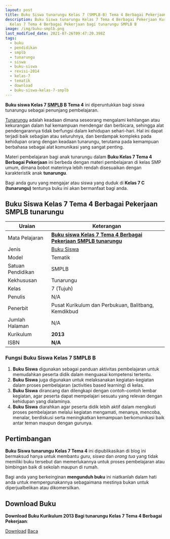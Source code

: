 ```yaml
---
layout: post
title: Buku Siswa tunarungu Kelas 7 (SMPLB-B) Tema 4 Berbagai Pekerjaan
description: Buku Siswa tunarungu Kelas 7 Tema 4 Berbagai Pekerjaan Kurikulum 2013, Download buku
  Kelas 7 Tema 4 Berbagai Pekerjaan bagi tunarungu SMPLB B
image: /img/buku-smplb.png
last_modified_date: 2021-07-26T09:47:20.398Z
tags:
  - buku
  - pendidikan
  - smplb
  - tunarungu
  - siswa
  - buku-siswa
  - revisi-2014
  - kelas-7
  - tematik
  - download
  - buku-siswa-kelas-7-smplb
---
```



**Buku siswa Kelas 7 <abbr title="Sekolah Dasar Luar Biasa">SMPLB</abbr> B Tema 4** ini diperuntukkan bagi siswa tunarungu sebagai penunjang pembelajaran.

[Tunarungu](/teori/apa-itu-tunarungu) adalah keadaan dimana seseorang mengalami kehilangan atau kekurangan dalam hal kemampuan mendengar dan berbicara, sehingga alat pendengarannya tidak berfungsi dalam kehidupan sehari-hari. Hal ini dapat terjadi baik sebagian atau seluruhnya, dan berdampak kompleks pada kehidupan orang dengan keadaan tunarungu, terutama pada kemampuan berbahasa sebagai alat komunikasi yang sangat penting.

Materi pembelajaran bagi anak tunarungu dalam **Buku Kelas 7 Tema 4 Berbagai Pekerjaan** ini berbeda dengan materi pembelajaran di kelas SMP umum, dimana bobot materinya lebih rendah disesuaikan dengan karakteristik anak **tunarungu**.

Bagi anda guru yang mengajar atau siswa yang duduk di **Kelas 7 C (tunarungu)** tentunya buku ini akan bermanfaat bagi anda.

## Buku Siswa Kelas 7 Tema 4 Berbagai Pekerjaan SMPLB tunarungu  

|Uraian|Keterangan|
| --- | --- |
|Mata Pelajaran|<a href="/bse/buku-siswa-tunarungu-kelas-7-tema-3-peduli-terhadap-makhluk-hidup" title="Buku siswa Kelas 7 Tema 4 Berbagai Pekerjaan SMPLB tunarungu"><strong>Buku siswa Kelas 7 Tema 4 Berbagai Pekerjaan SMPLB tunarungu</strong></a>|
|Jenis|<a href="/bse" title="Buku Siswa" target="_blank">Buku Siswa</a>|
|Model|Tematik|
|Satuan Pendidikan|SMPLB|
|Kekhususan|Tunarungu|
|Kelas|7 (Tujuh)|
|Penulis|N/A|
|Penerbit|Pusat Kurikulum dan Perbukuan, Balitbang, Kemdikbud|
|Jumlah Halaman|N/A|
|Kurikulum|<strong>2013</strong>|
|ISBN|<strong>N/A</strong>|

### Fungsi Buku Siswa Kelas 7 SMPLB B
1. **Buku Siswa**  digunakan sebagai panduan aktivitas pembelajaran untuk memudahkan peserta didik dalam menguasai kompetensi tertentu.
2. **Buku Siswa**  juga digunakan untuk melaksanakan kegiatan-kegiatan dalam proses pembelajaran (activities based learning) di kelas.
3. **Buku Siswa** dirancang dan dilengkapi dengan contoh-contoh lembar kegiatan, agar peserta dapat mempelajari sesuatu yang relevan dengan kehidupan yang dialaminya.
4. **Buku Siswa** diarahkan agar peserta didik lebih aktif dalam mengikuti proses pembelajaran melalui kegiatan mengamati, menanya, mencoba, menalar, berdiskusi serta meningkatkan kemampuan berkomunikasi baik antar teman maupun dengan gurunya.


## Pertimbangan
**Buku Siswa tunarungu Kelas 7 Tema 4** ini dipublikasikan di blog ini bermaksud hanya untuk membantu _guru_, _siswa_ dan _orang tua_ yang tidak memiliki buku tersebut dan memerlukannya untuk proses pembelajaran atau bimbingan baik di sekolah maupun di rumah.

Bagi anda yang berkeinginan <b>mengunduh buku</b> ini niatkanlah dalam hati anda untuk mempergunakannya sebagaimana mestinya bukan untuk diperjualbelikan atau dikomersilkan.
  
## Download Buku
**Download Buku Kurikulum 2013 Bagi tunarungu Kelas 7 Tema 4 Berbagai Pekerjaan**:
<p class="center"><a class="button download" href="https://docs.google.com/uc?export=download&id=1hwsqqOHCpFK26NWKaUl4Ep98QOY2Tgur" rel="nofollow" target="_blank" title="Download">Download</a>
<a class="button demo open-dialog" href="https://drive.google.com/file/d/1hwsqqOHCpFK26NWKaUl4Ep98QOY2Tgur/preview" rel="nofollow" target="_blank" title="Download">Baca</a></p>
